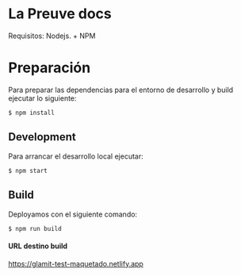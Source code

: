 # La Preuve docs

Requisitos:
Nodejs. + NPM

# Preparación

Para preparar las dependencias para el entorno de desarrollo y build ejecutar lo siguiente:

    $ npm install

## Development

Para arrancar el desarrollo local ejecutar:

    $ npm start

## Build

Deployamos con el siguiente comando:

    $ npm run build


#### URL destino build

https://glamit-test-maquetado.netlify.app
